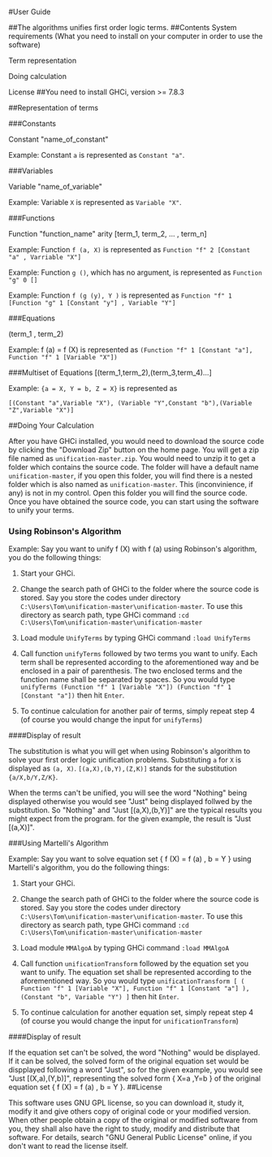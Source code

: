 #User Guide

##The algorithms unifies first order logic terms. 
##Contents
System requirements (What you need to install on your computer in order to use the software)

Term representation

Doing calculation

License
##You need to install 
GHCi, version >= 7.8.3



##Representation of terms

###Constants

Constant "name_of_constant"

Example: Constant `a` is represented as `Constant "a"`.

###Variables

Variable "name_of_variable"

Example: Variable `X` is represented as `Variable "X"`.

###Functions

Function "function_name" arity [term_1, term_2, ... , term_n]

Example: Function `f (a, X)` is represented as `Function "f" 2 [Constant "a" , Varriable "X"]`

Example: Function `g ()`, which has no argument, is represented as `Function "g" 0 []`

Example: Function `f (g (y), Y )` is represented as `Function "f" 1 [Function "g" 1 [Constant "y"] , Variable "Y"]`

###Equations

(term_1 , term_2)

Example: f (a) = f (X) is represented as `(Function "f" 1 [Constant "a"], Function "f" 1 [Variable "X"])`

###Multiset of Equations 
[(term_1,term_2),(term_3,term_4)...]

Example: `{a = X, Y = b, Z = X}` is represented as 

`[(Constant "a",Variable "X"), (Variable "Y",Constant "b"),(Variable "Z",Variable "X")]` 



##Doing Your Calculation

After you have  GHCi installed, you would need to download the source code by clicking the "Download Zip" button on the home page. You will get a zip file named as `unification-master.zip`. You would need to unzip it to get a folder which contains the source code. The folder will have a default name `unification-master`, if you open this folder, you will find there is a nested folder which is also named as `unification-master`. This (inconvinience, if any) is not in my control. Open  this folder you will find the source code.  Once you have obtained the source code, you can start using the software to unify your terms. 

### Using Robinson's Algorithm

Example: Say you want to unify f (X) with f (a) using Robinson's algorithm, you do the following things:

1. Start your GHCi.

2. Change the search path of GHCi to the folder where the source code is stored. Say you store the codes under directory `C:\Users\Tom\unification-master\unification-master`. To use this directory as search path, type GHCi command 
  `:cd C:\Users\Tom\unification-master\unification-master` 

3. Load module `UnifyTerms` by typing GHCi command `:load UnifyTerms`

4. Call function `unifyTerms` followed by two terms you want to unify. Each term shall be represented according to the aforementioned way and be enclosed in a pair of parenthesis. The two enclosed terms and the  function name shall be separated by spaces. So you would type `unifyTerms (Function "f" 1 [Variable "X"]) (Function "f" 1 [Constant "a"])` then hit `Enter`.

5. To continue calculation for another pair of terms, simply repeat step 4 (of course you would change the input for `unifyTerms`) 

####Display of result

The substitution is what you will get when using Robinson's algorithm to solve your first order logic unification problems.
Substituting `a` for `X` is displayed as `(a, X)`. `[(a,X),(b,Y),(Z,K)]` stands for the substitution `{a/X,b/Y,Z/K}`.

When the terms can't be unified, you will see the word "Nothing" being displayed otherwise you would see "Just" being displayed follwed by the substitution. So "Nothing" and "Just [(a,X),(b,Y)]" are the typical results you might expect from the program. for the given example, the result is "Just [(a,X)]".

###Using Martelli's Algorithm

Example: Say you want to solve equation set { f (X) = f (a) , b = Y } using Martelli's algorithm, you do the following things:

1. Start your GHCi.

2. Change the search path of GHCi to the folder where the source code is stored. Say you store the codes under directory `C:\Users\Tom\unification-master\unification-master`. To use this directory as search path, type GHCi command 
  `:cd C:\Users\Tom\unification-master\unification-master` 

3. Load module `MMAlgoA` by typing GHCi command `:load MMAlgoA`

4. Call function `unificationTransform` followed by the equation set you want to unify. The equation set shall be represented according to the aforementioned way. So you would type `unificationTransform [ ( Function "f" 1 [Variable "X"], Function "f" 1 [Constant "a"] ), (Constant "b", Variable "Y") ]` then hit `Enter`.

5. To continue calculation for another equation set, simply repeat step 4 (of course you would change the input for `unificationTransform`) 

####Display of result

If the equation set can't be solved, the word "Nothing" would be displayed. If it can be solved, the solved form of the original equation set would be dispplayed following a word "Just", so for the given example,  you would see "Just [(X,a),(Y,b)]", representing the solved form { X=a ,Y=b } of the original equation set  { f (X) = f (a) , b = Y }. 
##License

This software uses GNU GPL license, so you can download it, study it, modify it and give others copy of original code or your modified version. When other people obtain a copy of the original or modified software from you, they shall also have the right to study, modify and distribute that software. For details, search "GNU General Public License" online, if you don't want to read the license itself.


